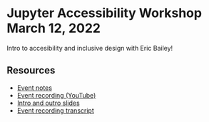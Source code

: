 # Jupyter Accessibility Workshop March 12, 2022

Intro to accesibility and inclusive design with Eric Bailey!

## Resources

- [Event notes](notes-2022-march-12.md)
- [Event recording (YouTube)](https://youtu.be/6uuZLdHxxCk)
- [Intro and outro slides](intro-slides-2022-march-12.pdf)
- [Event recording transcript](transcript-2022-march-12.md)